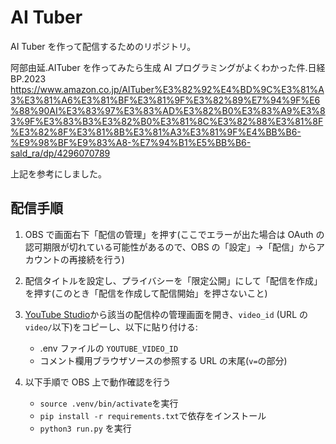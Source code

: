 # AI Tuber

AI Tuber を作って配信するためのリポジトリ。

阿部由延.AITuber を作ってみたら生成 AI プログラミングがよくわかった件.日経 BP.2023
https://www.amazon.co.jp/AITuber%E3%82%92%E4%BD%9C%E3%81%A3%E3%81%A6%E3%81%BF%E3%81%9F%E3%82%89%E7%94%9F%E6%88%90AI%E3%83%97%E3%83%AD%E3%82%B0%E3%83%A9%E3%83%9F%E3%83%B3%E3%82%B0%E3%81%8C%E3%82%88%E3%81%8F%E3%82%8F%E3%81%8B%E3%81%A3%E3%81%9F%E4%BB%B6-%E9%98%BF%E9%83%A8-%E7%94%B1%E5%BB%B6-sald_ra/dp/4296070789

上記を参考にしました。

## 配信手順

1. OBS で画面右下「配信の管理」を押す(ここでエラーが出た場合は OAuth の認可期限が切れている可能性があるので、OBS の「設定」→「配信」からアカウントの再接続を行う)

2. 配信タイトルを設定し、プライバシーを「限定公開」にして「配信を作成」を押す(このとき「配信を作成して配信開始」を押さないこと)

3. [YouTube Studio](https://studio.youtube.com/channel/UCl7bYJTnpvbYebYCZ8wpMeA/videos/live?filter=%5B%5D&sort=%7B%22columnType%22%3A%22date%22%2C%22sortOrder%22%3A%22DESCENDING%22%7D)から該当の配信枠の管理画面を開き、`video_id` (URL の `video/`以下)をコピーし、以下に貼り付ける:

   - .env ファイルの `YOUTUBE_VIDEO_ID`
   - コメント欄用ブラウザソースの参照する URL の末尾(`v=`の部分)

4. 以下手順で OBS 上で動作確認を行う

   - `source .venv/bin/activate`を実行
   - `pip install -r requirements.txt`で依存をインストール
   - `python3 run.py` を実行
